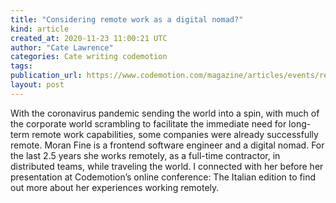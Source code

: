 ```yaml
---
title: "Considering remote work as a digital nomad?"
kind: article
created_at: 2020-11-23 11:00:21 UTC
author: "Cate Lawrence"
categories: Cate writing codemotion
tags: 
publication_url: https://www.codemotion.com/magazine/articles/events/remote-work-digital-nomad/
layout: post
---
```

With the coronavirus pandemic sending the world into a spin, with much of the corporate world scrambling to facilitate the immediate need for long-term remote work capabilities, some companies were already successfully remote. Moran Fine is a frontend software engineer and a digital nomad. For the last 2.5 years she works remotely, as a full-time contractor, in distributed teams, while traveling the world. I connected with her before her presentation at Codemotion’s online conference: The Italian edition to find out more about her experiences working remotely.

